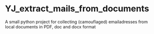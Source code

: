 # YJ_extract_mails_from_documents
A small python project for collecting (camouflaged) emailadresses from local documents in PDF, doc and docx format
